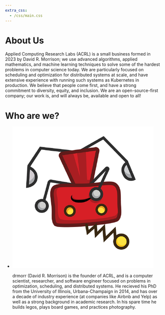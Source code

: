 ```yaml
---
extra_css:
  - /css/main.css
---
```


# About Us

Applied Computing Research Labs (ACRL) is a small business formed in 2023 by David R. Morrison;
we use advanced algorithms, applied mathematics, and machine learning techniques to solve some of
the hardest problems in computer science today.  We are particularly focused on scheduling and
optimization for distributed systems at scale, and have extensive experience with running such
systems as Kubernetes in production.  We believe that people come first, and have a strong
commitment to diversity, equity, and inclusion.  We are an open-source-first company; our work is,
and will always be, available and open to all!

# Who are we?

<ul class="whoami">
  <li>
    <img src="img/people/drmorr.png" alt="A grumpy red robot, upside down" />
	<p>drmorr (David R. Morrison) is the founder of ACRL, and is a computer scientist, researcher,
	and software engineer focused on problems in optimization, scheduling, and distributed systems.
	He recieved his PhD from the University of Illinois, Urbana-Champaign in 2014, and has over a
	decade of industry experience (at companies like Airbnb and Yelp) as well as a strong background
	in academic research.  In his spare time he builds legos, plays board games, and practices
	photography.  
	</p>
  </li>
</ul>
<div class="clear"></div>
